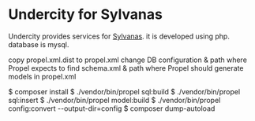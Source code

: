 Undercity for Sylvanas
======================

Undercity provides services for [Sylvanas](https://github.com/redspy/Sylvanas). it is developed using php. database is mysql.

copy propel.xml.dist to propel.xml
change DB configuration & path where Propel expects to find schema.xml & path where Propel should generate models in propel.xml

$ composer install
$ ./vendor/bin/propel sql:build
$ ./vendor/bin/propel sql:insert
$ ./vendor/bin/propel model:build
$ ./vendor/bin/propel config:convert --output-dir=config
$ composer dump-autoload
